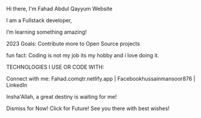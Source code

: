 Hi there, I'm Fahad Abdul Qayyum 
Website

I am a Fullstack developer,

 I’m learning something amazing!

 2023 Goals: Contribute more to Open Source projects

 fun fact: Coding is not my job its my hobby and i love doing it.

TECHNOLOGIES I USE OR CODE WITH:
                

Connect with me:
Fahad.comqtr.netlify.app | Facebookhussainmansoor876 | LinkedIn



Insha'Allah, a great destiny is waiting for me!

Dismiss for Now! Click for Future! See you there with best wishes!
